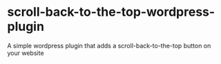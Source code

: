 # scroll-back-to-the-top-wordpress-plugin
A simple wordpress plugin that adds a scroll-back-to-the-top button on your website
